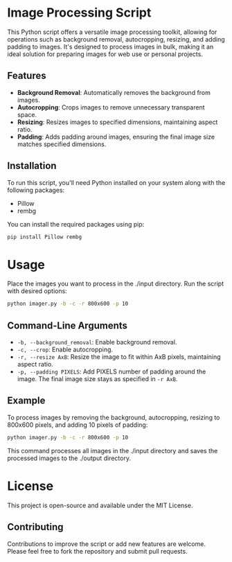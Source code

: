 # Image Processing Script

This Python script offers a versatile image processing toolkit, allowing for operations such as background removal, autocropping, resizing, and adding padding to images. It's designed to process images in bulk, making it an ideal solution for preparing images for web use or personal projects.

## Features

- **Background Removal**: Automatically removes the background from images.
- **Autocropping**: Crops images to remove unnecessary transparent space.
- **Resizing**: Resizes images to specified dimensions, maintaining aspect ratio.
- **Padding**: Adds padding around images, ensuring the final image size matches specified dimensions.

## Installation

To run this script, you'll need Python installed on your system along with the following packages:
- Pillow
- rembg

You can install the required packages using pip:

```sh
pip install Pillow rembg
```

# Usage

Place the images you want to process in the ./input directory.
Run the script with desired options:

```sh
python imager.py -b -c -r 800x600 -p 10
```

## Command-Line Arguments

- `-b, --background_removal`: Enable background removal.
- `-c, --crop`: Enable autocropping.
- `-r, --resize AxB`: Resize the image to fit within AxB pixels, maintaining aspect ratio.
- `-p, --padding PIXELS`: Add PIXELS number of padding around the image. The final image size stays as specified in `-r AxB`.

## Example
To process images by removing the background, autocropping, resizing to 800x600 pixels, and adding 10 pixels of padding:

```sh
python imager.py -b -c -r 800x600 -p 10
```

This command processes all images in the ./input directory and saves the processed images to the ./output directory.


# License
This project is open-source and available under the MIT License.

## Contributing

Contributions to improve the script or add new features are welcome. Please feel free to fork the repository and submit pull requests.
